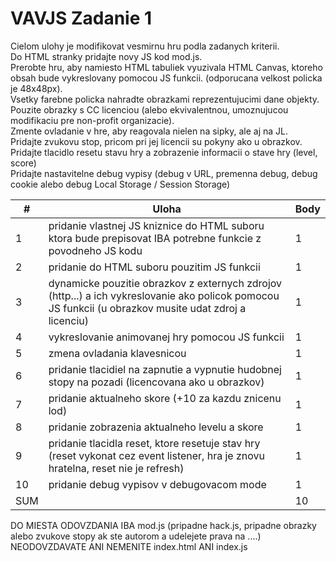 # VAVJS Zadanie 1

Cielom ulohy je modifikovat vesmirnu hru podla zadanych kriterii.\
Do HTML stranky pridajte novy JS kod mod.js.\
Prerobte hru, aby namiesto HTML tabuliek vyuzivala HTML Canvas, ktoreho obsah bude vykreslovany pomocou JS funkcii. (odporucana velkost policka je 48x48px).\
Vsetky farebne policka nahradte obrazkami reprezentujucimi dane objekty. Pouzite obrazky s CC licenciou (alebo ekvivalentnou, umoznujucou modifikaciu pre non-profit organizacie).\
Zmente ovladanie v hre, aby reagovala nielen na sipky, ale aj na JL.\
Pridajte zvukovu stop, pricom pri jej licencii su pokyny ako u obrazkov.\
Pridajte tlacidlo resetu stavu hry a zobrazenie informacii o stave hry (level, score)\
Pridajte nastavitelne debug vypisy (debug v URL, premenna debug, debug cookie alebo debug Local Storage / Session Storage)


| #   | Uloha                                                                                                                                                  | Body |
|-----|--------------------------------------------------------------------------------------------------------------------------------------------------------|------|
| 1   | pridanie vlastnej JS kniznice do HTML suboru ktora bude prepisovat IBA potrebne funkcie z povodneho JS kodu                                            | 1    |
| 2   | pridanie <canvas> do HTML suboru pouzitim JS funkcii                                                                                                   | 1    |
| 3   | dynamicke pouzitie obrazkov z externych zdrojov (http...) a ich vykreslovanie ako policok pomocou JS funkcii (u obrazkov musite udat zdroj a licenciu) | 1    |
| 4   | vykreslovanie animovanej hry pomocou JS funkcii                                                                                                        | 1    |
| 5   | zmena ovladania klavesnicou                                                                                                                            | 1    |
| 6   | pridanie tlacidiel na zapnutie a vypnutie hudobnej stopy na pozadi (licencovana ako u obrazkov)                                                        | 1    |
| 7   | pridanie aktualneho skore (+10 za     kazdu znicenu lod)                                                                                               | 1    |
| 8   | pridanie zobrazenia aktualneho levelu a skore                                                                                                          | 1    |
| 9   | pridanie tlacidla reset, ktore resetuje stav hry (reset vykonat cez event listener, hra je znovu hratelna, reset nie je refresh)                       | 1    |
| 10  | pridanie debug vypisov v debugovacom mode                                                                                                              | 1    |
| SUM |                                                                                                                                                        | 10   |

DO MIESTA ODOVZDANIA IBA mod.js (pripadne hack.js, pripadne obrazky alebo zvukove stopy ak ste autorom a udelejete prava na ....)\
NEODOVZDAVATE ANI NEMENITE index.html ANI index.js
